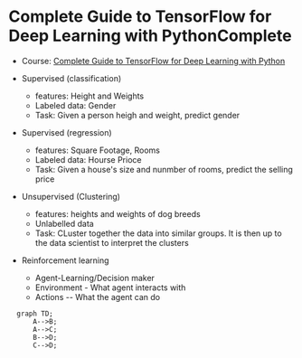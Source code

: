 Complete Guide to TensorFlow for Deep Learning with PythonComplete
==================================================================


* Course: [Complete Guide to TensorFlow for Deep Learning with Python](https://www.udemy.com/course/complete-guide-to-tensorflow-for-deep-learning-with-python)




* Supervised (classification)
    * features: Height and Weights
    * Labeled data: Gender
    * Task: Given a person heigh and weight, predict gender

* Supervised (regression)
    * features: Square Footage, Rooms
    * Labeled data: Hourse Prioce
    * Task: Given a house's size and nunmber of rooms, predict the selling price

* Unsupervised (Clustering)
    * features: heights and weights of dog breeds
    * Unlabelled data
    * Task: CLuster together the data into similar groups. It is then up to the data scientist to interpret the clusters

* Reinforcement learning
    * Agent-Learning/Decision maker
    * Environment - What agent interacts with
    * Actions -- What the agent can do



```mermaid
  graph TD;
      A-->B;
      A-->C;
      B-->D;
      C-->D;
```